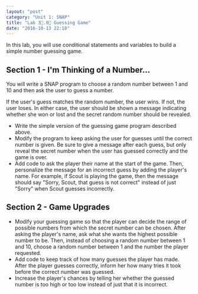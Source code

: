 ```yaml
---
layout: "post"
category: "Unit 1: SNAP"
title: "Lab 3⃣.0⃣ Guessing Game"
date: "2016-10-13 22:18"
---
```


In this lab, you will use conditional statements and variables to build a simple number guessing game.

## Section 1 - I'm Thinking of a Number...
You will write a SNAP program to choose a random number between 1 and 10 and then ask the user to guess a number.

If the user's guess matches the random number, the user wins. If not, the user loses. In either case, the user should be shown a message indicating whether she won or lost and the secret random number should be revealed.

- Write the simple version of the guessing game program described above.
- Modify the program to keep asking the user for guesses until the correct number is given. Be sure to give a message after each guess, but only reveal the secret number when the user has guessed correctly and the game is over.
- Add code to ask the player their name at the start of the game. Then, personalize the message for an incorrect guess by adding the player's name. For example, if Scout is playing the game, then the message should say "Sorry, Scout, that guess is not correct" instead of just "Sorry" when Scout guesses incorrectly.

## Section 2 - Game Upgrades
- Modify your guessing game so that the player can decide the range of possible numbers from which the secret number can be chosen. After asking the player's name, ask what she wants the highest possible number to be. Then, instead of choosing a random number between 1 and 10, choose a random number between 1 and the number the player requested.
- Add code to keep track of how many guesses the player has made. After the player guesses correctly, inform her how many tries it took before the correct number was guessed.
- Increase the player's chances by telling her whether the guessed number is too high or too low instead of just that it is incorrect.
